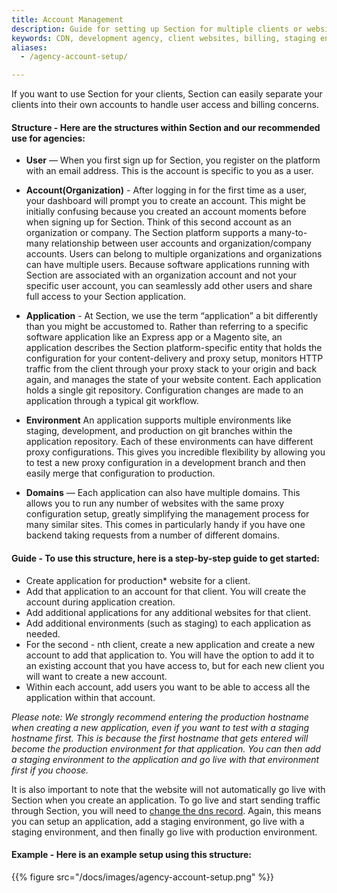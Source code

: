 ```yaml
---
title: Account Management
description: Guide for setting up Section for multiple clients or websites. Reviews Section account structures and instructions to get started.
keywords: CDN, development agency, client websites, billing, staging environment, test environment
aliases:
  - /agency-account-setup/

---
```


If you want to use Section for your clients, Section can easily separate your clients into their own accounts to handle user access and billing concerns.

#### **Structure** - Here are the structures within Section and our recommended use for agencies:

* **User** — When you first sign up for Section, you register on the platform with an email address. This is the account is specific to you as a user.
* **Account(Organization)** - After logging in for the first time as a user, your dashboard will prompt you to create an account. This might be initially confusing because you created an account moments before when signing up for Section. Think of this second account as an organization or company. The Section platform supports a many-to-many relationship between user accounts and organization/company accounts. Users can belong to multiple organizations and organizations can have multiple users. Because software applications running with Section are associated with an organization account and not your specific user account, you can seamlessly add other users and share full access to your Section application.
* **Application** - At Section, we use the term “application” a bit differently than you might be accustomed to. Rather than referring to a specific software application like an Express app or a Magento site, an application describes the Section platform-specific entity that holds the configuration for your content-delivery and proxy setup, monitors HTTP traffic from the client through your proxy stack to your origin and back again, and manages the state of your website content. Each application holds a single git repository. Configuration changes are made to an application through a typical git workflow.
* **Environment** An application supports multiple environments like staging, development, and production on git branches within the application repository. Each of these environments can have different proxy configurations. This gives you incredible flexibility by allowing you to test a new proxy configuration in a development branch and then easily merge that configuration to production.

* **Domains** — Each application can also have multiple domains. This allows you to run any number of websites with the same proxy configuration setup, greatly simplifying the management process for many similar sites. This comes in particularly handy if you have one backend taking requests from a number of different domains.


#### **Guide** - To use this structure, here is a step-by-step guide to get started:

* Create application for production* website for a client.
* Add that application to an account for that client. You will create the account during application creation.
* Add additional applications for any additional websites for that client.
* Add additional environments (such as staging) to each application as needed.
* For the second - nth client, create a new application and create a new account to add that application to. You will have the option to add it to an existing account that you have access to, but for each new client you will want to create a new account.
* Within each account, add users you want to be able to access all the application within that account.

*Please note: We strongly recommend entering the production hostname when creating a new application, even if you want to test with a staging hostname first. This is because the first hostname that gets entered will become the production environment for that application. You can then add a staging environment to the application and go live with that environment first if you choose.*

It is also important to note that the website will not automatically go live with Section when you create an application. To go live and start sending traffic through Section, you will need to [change the dns record](/docs/change-dns). Again, this means you can setup an application, add a staging environment, go live with a staging environment, and then finally go live with production environment.


#### **Example** - Here is an example setup using this structure:

{{% figure src="/docs/images/agency-account-setup.png" %}}

